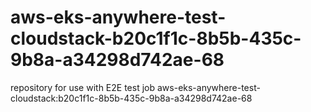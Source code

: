 # aws-eks-anywhere-test-cloudstack-b20c1f1c-8b5b-435c-9b8a-a34298d742ae-68
repository for use with E2E test job aws-eks-anywhere-test-cloudstack:b20c1f1c-8b5b-435c-9b8a-a34298d742ae-68
